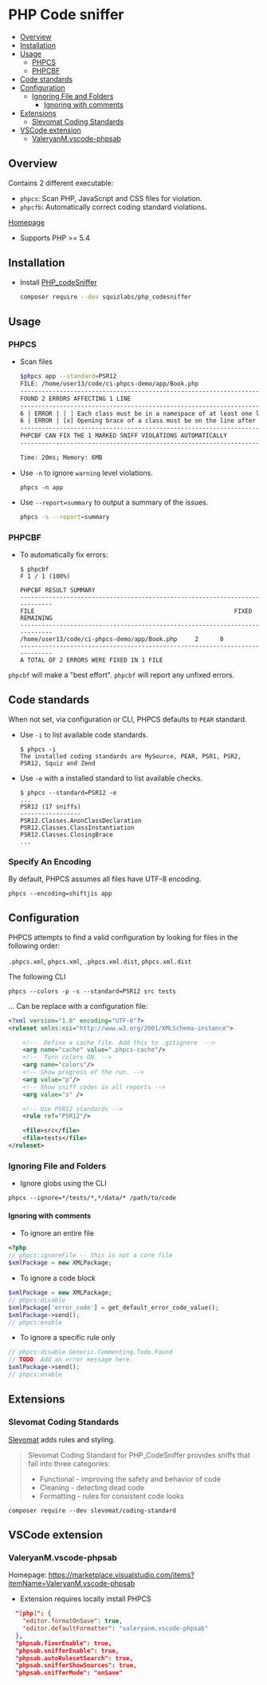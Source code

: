 # PHP Code sniffer <!-- omit in toc -->

- [Overview](#overview)
- [Installation](#installation)
- [Usage](#usage)
  - [PHPCS](#phpcs)
  - [PHPCBF](#phpcbf)
- [Code standards](#code-standards)
- [Configuration](#configuration)
  - [Ignoring File and Folders](#ignoring-file-and-folders)
    - [Ignoring with comments](#ignoring-with-comments)
- [Extensions](#extensions)
  - [Slevomat Coding Standards](#slevomat-coding-standards)
- [VSCode extension](#vscode-extension)
  - [ValeryanM.vscode-phpsab](#valeryanmvscode-phpsab)

## Overview

Contains 2 different executable:

- `phpcs`: Scan PHP, JavaScript and CSS files for violation.
- `phpcfb`: Automatically correct coding standard violations.

[Homepage](https://github.com/PHPCSStandards/PHP_CodeSniffer/)

- Supports PHP >= 5.4

## Installation

- Install [PHP_codeSniffer](https://github.com/squizlabs/PHP_CodeSniffer)

  ```bash
  composer require --dev squizlabs/php_codesniffer
  ```

## Usage

### PHPCS

- Scan files

  <!-- textlint-disable no-todo -->
  ```bash
  $phpcs app --standard=PSR12
  FILE: /home/user13/code/ci-phpcs-demo/app/Book.php
  ---------------------------------------------------------------------------------------------------
  FOUND 2 ERRORS AFFECTING 1 LINE
  ---------------------------------------------------------------------------------------------------
  6 | ERROR | [ ] Each class must be in a namespace of at least one level (a top-level vendor name)
  6 | ERROR | [x] Opening brace of a class must be on the line after the definition
  ---------------------------------------------------------------------------------------------------
  PHPCBF CAN FIX THE 1 MARKED SNIFF VIOLATIONS AUTOMATICALLY
  ---------------------------------------------------------------------------------------------------

  Time: 20ms; Memory: 6MB
  ```
  <!-- textlint-enable no-todo -->

- Use `-n` to ignore `warning` level violations.

  ```shell
  phpcs -n app
  ```

- Use `--report=summary` to output a summary of the issues.

  ```bash
  phpcs -s --report=summary
  ```

### PHPCBF

- To automatically fix errors:

    ```shell
    $ phpcbf
    F 1 / 1 (100%)

    PHPCBF RESULT SUMMARY
    ----------------------------------------------------------------------------
    FILE                                                        FIXED  REMAINING
    ----------------------------------------------------------------------------
    /home/user13/code/ci-phpcs-demo/app/Book.php     2      0
    ----------------------------------------------------------------------------
    A TOTAL OF 2 ERRORS WERE FIXED IN 1 FILE
    ```

`phpcbf` will make a "best effort". `phpcbf` will report any unfixed errors.

## Code standards

When not set, via configuration or CLI, PHPCS defaults to `PEAR` standard.

- Use `-i` to list available code standards.

    ```shell
    $ phpcs -i
    The installed coding standards are MySource, PEAR, PSR1, PSR2, PSR12, Squiz and Zend
    ```

- Use `-e` with a installed standard to list available checks.

    ```shell
    $ phpcs --standard=PSR12 -e
    ...
    PSR12 (17 sniffs)
    -----------------
    PSR12.Classes.AnonClassDeclaration
    PSR12.Classes.ClassInstantiation
    PSR12.Classes.ClosingBrace
    ...
  ```

### Specify An Encoding

By default, PHPCS assumes all files have UTF-8 encoding.

```shell
phpcs --encoding=shiftjis app
```

## Configuration

PHPCS attempts to find a valid configuration by looking for files in the following order:

`.phpcs.xml`, `phpcs.xml`, `.phpcs.xml.dist`, `phpcs.xml.dist`

The following CLI

```shell
phpcs --colors -p -s --standard=PSR12 src tests
```

... Can be replace with a configuration file:

```xml
<?xml version="1.0" encoding="UTF-8"?>
<ruleset xmlns:xsi="http://www.w3.org/2001/XMLSchema-instance">

    <!--  Define a cache file. Add this to .gitignore  -->
    <arg name="cache" value=".phpcs-cache"/>
    <!--  Turn colors ON. -->
    <arg name="colors"/>
    <!-- Show progress of the run. -->
    <arg value="p"/>
    <!-- Show sniff codes in all reports -->
    <arg value="s" />

    <!-- Use PSR12 standards -->
    <rule ref="PSR12"/>

    <file>src</file>
    <file>tests</file>
</ruleset>
```

### Ignoring File and Folders

- Ignore globs using the CLI

```shell
phpcs --ignore=*/tests/*,*/data/* /path/to/code
```

#### Ignoring with comments

- To ignore an entire file

```php
<?php
// phpcs:ignoreFile -- this is not a core file
$xmlPackage = new XMLPackage;
```

- To ignore a code block

```php
$xmlPackage = new XMLPackage;
// phpcs:disable
$xmlPackage['error_code'] = get_default_error_code_value();
$xmlPackage->send();
// phpcs:enable
```

- To ignore a specific rule only

```php
// phpcs:disable Generic.Commenting.Todo.Found
// TODO: Add an error message here.
$xmlPackage->send();
// phpcs:enable
```

## Extensions

### Slevomat Coding Standards

[Slevomat](https://github.com/slevomat/coding-standard) adds rules and styling.

> Slevomat Coding Standard for PHP_CodeSniffer provides sniffs that fall into three categories:
>
> - Functional - improving the safety and behavior of code
> - Cleaning - detecting dead code
> - Formatting - rules for consistent code looks

```shell
composer require --dev slevomat/coding-standard
```

## VSCode extension

### ValeryanM.vscode-phpsab

Homepage: <https://marketplace.visualstudio.com/items?itemName=ValeryanM.vscode-phpsab>

- Extension requires locally install PHPCS

```json
  "[php]": {
    "editor.formatOnSave": true,
    "editor.defaultFormatter": "valeryanm.vscode-phpsab"
  },
  "phpsab.fixerEnable": true,
  "phpsab.snifferEnable": true,
  "phpsab.autoRulesetSearch": true,
  "phpsab.snifferShowSources": true,
  "phpsab.snifferMode": "onSave"
```
